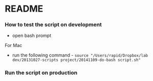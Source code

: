 README
======

### How to test the script on development

* open bash prompt

For Mac

* run the following command - `source "/Users/rapid/Dropbox/lab dev/20131027-scripts project/20141109-do-bash script.sh"`

### Run the script on production


